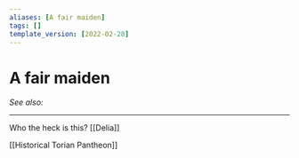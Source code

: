 ```yaml
---
aliases: [A fair maiden]
tags: []
template_version: [2022-02-28]
---
```

# A fair maiden
*See also:* 
___
Who the heck is this? [[Delia]]

[[Historical Torian Pantheon]]